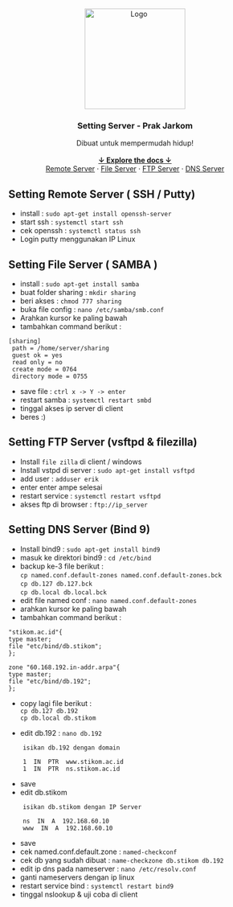 <br />
<p align="center">
    <img src="https://www.flaticon.com/svg/vstatic/svg/1135/1135251.svg?token=exp=1619188726~hmac=190e688ffed410020de195342192535b" alt="Logo" width="200" height="200">
  </a>

  <h3 align="center">Setting Server - Prak Jarkom</h3>

  <p align="center">
    Dibuat untuk mempermudah hidup!
    <br />
    <br />
    <a href="https://github.com/erik-cahya/Pratikum-Jarkom"><strong>↓ Explore the docs ↓</strong></a>
    <br />
    <a href="#setting-file-server--samba-">Remote Server</a>
    ·
    <a href="#setting-file-server--samba-">File Server</a>
    ·
    <a href="#setting-ftp-server-vsftpd--filezilla">FTP Server</a>
    ·
    <a href="#setting-dns-server-bind-9">DNS Server</a>
  </p>
</p>


## Setting Remote Server ( SSH / Putty)
- install : `sudo apt-get install openssh-server`
- start ssh : `systemctl start ssh`
- cek openssh : `systemctl status ssh`
- Login putty menggunakan IP Linux



## Setting File Server ( SAMBA )
- install : `sudo apt-get install samba`
-  buat folder sharing : `mkdir sharing`
-  beri akses : `chmod 777 sharing`
-  buka file config : `nano /etc/samba/smb.conf`
-  Arahkan kursor ke paling bawah
-  tambahkan command berikut :
``` 
[sharing]
 path = /home/server/sharing 
 guest ok = yes 
 read only = no 
 create mode = 0764 
 directory mode = 0755 
```
-  save file : `ctrl x -> Y -> enter`
-  restart samba : `systemctl restart smbd`
-  tinggal akses ip server di client
-  beres :) 
 
 
 
## Setting FTP Server (vsftpd & filezilla)
-  Install `file zilla` di client / windows
-  Install vstpd di server : `sudo apt-get install vsftpd`
-  add user : `adduser erik`
-  enter enter ampe selesai
-  restart service : `systemctl restart vsftpd`
-  akses ftp di browser : `ftp://ip_server`



## Setting DNS Server (Bind 9)
-  Install bind9 : `sudo apt-get install bind9`
-  masuk ke direktori bind9 : `cd /etc/bind`
-  backup ke-3 file berikut : <br>
`cp named.conf.default-zones named.conf.default-zones.bck` <br>
`cp db.127 db.127.bck` <br>
`cp db.local db.local.bck`
-  edit file named conf : `nano named.conf.default-zones`
-  arahkan kursor ke paling bawah
-  tambahkan command berikut : 
```
"stikom.ac.id"{ 
type master;
file "etc/bind/db.stikom"; 
}; 

zone "60.168.192.in-addr.arpa"{
type master;
file "etc/bind/db.192";
};
```
-  copy lagi file berikut : <br>
`cp db.127 db.192` <br>
`cp db.local db.stikom`

-  edit db.192 : `nano db.192`
```
    isikan db.192 dengan domain
    
    1  IN  PTR  www.stikom.ac.id
    1  IN  PTR  ns.stikom.ac.id
```
-  save
-  edit db.stikom
```
    isikan db.stikom dengan IP Server
    
    ns  IN  A  192.168.60.10
    www  IN  A  192.168.60.10
```
-  save
-  cek named.conf.default.zone : `named-checkconf`
-  cek db yang sudah dibuat : `name-checkzone db.stikom db.192`
-  edit ip dns pada nameserver : `nano /etc/resolv.conf`
-  ganti nameservers dengan ip linux
-  restart service bind : `systemctl restart bind9`
-  tinggal nslookup & uji coba di client










